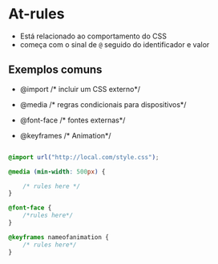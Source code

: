 # At-rules

* Está relacionado ao comportamento do CSS
* começa com o sinal de `@` seguido do identificador e valor

## Exemplos comuns

- @import  /* incluir um CSS externo*/

- @media /* regras condicionais para dispositivos*/

- @font-face /* fontes externas*/

- @keyframes /* Animation*/

```css

@import url("http://local.com/style.css");

@media (min-width: 500px) {

    /* rules here */
}

@font-face {
    /*rules here*/
}

@keyframes nameofanimation {
    /* rules here*/
}